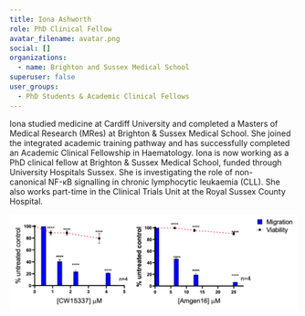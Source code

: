 ```yaml
---
title: Iona Ashworth
role: PhD Clinical Fellow
avatar_filename: avatar.png
social: []
organizations:
  - name: Brighton and Sussex Medical School
superuser: false
user_groups:
  - PhD Students & Academic Clinical Fellows
---
```

Iona studied medicine at Cardiff University and completed a Masters of Medical Research (MRes) at Brighton & Sussex Medical School. She joined the integrated academic training pathway and has successfully completed an Academic Clinical Fellowship in Haematology. Iona is now working as a PhD clinical fellow at Brighton & Sussex Medical School, funded through University Hospitals Sussex. She is investigating the role of non-canonical NF-κB signalling in chronic lymphocytic leukaemia (CLL). She also works part-time in the Clinical Trials Unit at the Royal Sussex County Hospital.

![Drugs inhibiting NF-κB inducing kinase (NIK) significantly inhibited CLL (MEC-1) cell migration against a chemokine gradient in a dose-dependent manner. The inhibition of CLL cell migration suggests these drugs might be a promising therapeutic in CLL by blocking re-entry of CLL cells to the lymph node microenvironment. ](migration_iona.png "Drugs inhibiting NF-κB inducing kinase (NIK) significantly inhibited CLL (MEC-1) cell migration against a chemokine gradient in a dose-dependent manner. The inhibition of CLL cell migration suggests these drugs might be a promising therapeutic in CLL by blocking re-entry of CLL cells to the lymph node microenvironment. ")
